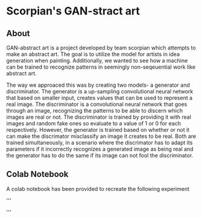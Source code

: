 # Scorpian's GAN-stract art

## About 

GAN-abstract art is a project developed by team scorpian which attempts to make an abstract art. The goal is to utilize the model for artists in idea generation when painting. Additionally, we wanted to see how a machine can be trained to recognize patterns in seemingly non-seqeuential work like abstract art. 

The way we approaced this was by creating two models- a generator and discriminator. The generator is a up-sampling convolutional neural network that based on smaller input, creates values that can be used to represent a real image. The discriminator is a convolutional neural network that goes through an image, recognizing the patterns to be able to discern which images are real or not. The discriminator is trained by providing it with real images  and random fake ones so evaluate to a value of 1 or 0 for each respectively. However, the generator is trained based on whether or not it can make the discrimator misclassify an image it creates to be real. Both are trained simultaneously, in a scenario where the discrimator has to adapt its parameters if it incorrectly recognizes a generated image as being real and the generator has to do the same if its image can not fool the discriminator. 


## Colab Notebook

A colab notebook has been provided to recreate the following experiment

'''

'''
